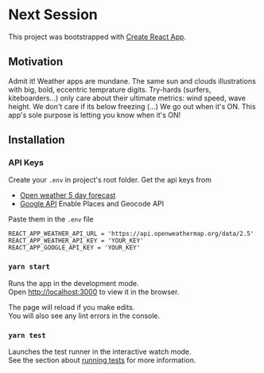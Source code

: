# Next Session

This project was bootstrapped with [Create React App](https://github.com/facebook/create-react-app).

## Motivation

Admit it! Weather apps are mundane. The same sun and clouds illustrations with big, bold, eccentric temprature digits. Try-hards (surfers, kiteboarders...) only care about their ultimate metrics: wind speed, wave height. We don't care if its below freezing (...) We go out when it's ON. This app's sole purpose is letting you know when it's ON!

## Installation

### API Keys

Create your `.env` in project's root folder. Get the api keys from

- [Open weather 5 day forecast](https://openweathermap.org/forecast5)
- [Google API](https://console.cloud.google.com/) Enable Places and Geocode API

Paste them in the `.env` file

```
REACT_APP_WEATHER_API_URL = 'https://api.openweathermap.org/data/2.5'
REACT_APP_WEATHER_API_KEY = 'YOUR_KEY'
REACT_APP_GOOGLE_API_KEY = 'YOUR_KEY'
```

### `yarn start`

Runs the app in the development mode.\
Open [http://localhost:3000](http://localhost:3000) to view it in the browser.

The page will reload if you make edits.\
You will also see any lint errors in the console.

### `yarn test`

Launches the test runner in the interactive watch mode.\
See the section about [running tests](https://facebook.github.io/create-react-app/docs/running-tests) for more information.
